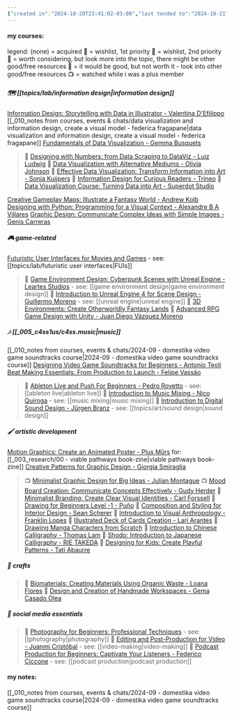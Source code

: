 ```yaml
---
{"created in":"2024-10-20T23:41:02-03:00","last tended to":"2024-10-21T01:35:50-03:00","dg-publish":true,"notestage":["🌿"],"aliases":["domestika"],"tags":["learning","art","resource","🌿"],"created":"2024-10-20T23:41:02.961-03:00","updated":"2024-12-03T15:47:15.411-03:00","permalink":"/references/art/domestika-moc/","dgPassFrontmatter":true}
---
```


#### my courses:

legend:
(none) = acquired
🎁 = wishlist, 1st priority
🧧 = wishlist, 2nd priority
💭 = worth considering, but look more into the topic, there might be other good/free resources
🤔 = it would be good, but not worth it - look into other good/free resources
📺 = watched while i was a plus member

##### 🗺 [[topics/lab/information design\|information design]]

[Information Design: Storytelling with Data in Illustrator - Valentina D'Efilippo](https://www.domestika.org/en/courses/3601-information-design-storytelling-with-data-in-illustrator/course)
[[_010_notes from courses, events & chats/data visualization and information design, create a visual model - federica fragapane\|data visualization and information design, create a visual model - federica fragapane]]
[Fundamentals of Data Visualization - Gemma Busquets](https://www.domestika.org/en/courses/4572-fundamentals-of-data-visualization/course) 
> 🎁 [Designing with Numbers: from Data Scraping to DataViz - Luiz Ludwig](https://www.domestika.org/en/courses/4193-designing-with-numbers-from-data-scraping-to-dataviz)
> 💭 [Data Visualization with Alternative Mediums - Olivia Johnson](https://www.domestika.org/en/courses/2573-data-visualization-with-alternative-mediums)
> 🤔 [Effective Data Visualization: Transform Information into Art - Sonja Kuijpers](https://www.domestika.org/en/courses/3069-effective-data-visualization-transform-information-into-art)
> 🤔 [Information Design for Curious Readers - Trineo](https://www.domestika.org/en/courses/221-information-design-for-curious-readers)
> 🤔 [Data Visualization Course: Turning Data into Art - Superdot Studio](https://www.domestika.org/en/courses/3877-data-visualization-course-turning-data-into-art)

[Creative Gameplay Maps: Illustrate a Fantasy World - Andrew Kolb](https://www.domestika.org/en/courses/4843-creative-gameplay-maps-illustrate-a-fantasy-world/course)
[Designing with Python: Programming for a Visual Context - Alexandre B A Villares](https://www.domestika.org/en/courses/4307-designing-with-python-programming-for-a-visual-context/course)
[Graphic Design: Communicate Complex Ideas with Simple Images - Genis Carreras](https://www.domestika.org/en/courses/3232-graphic-design-communicate-complex-ideas-with-simple-images/course)

##### 🎮 game-related

[Futuristic User Interfaces for Movies and Games](https://www.domestika.org/en/courses/1059-futuristic-user-interfaces-for-movies-and-games/course) - see: [[topics/lab/futuristic user interfaces\|FUIs]]
> 🎁 [Game Environment Design: Cyberpunk Scenes with Unreal Engine - Leartes Studios](https://www.domestika.org/en/courses/2665-game-environment-design-cyberpunk-scenes-with-unreal-engine) - see: [[game environment design\|game environment design]]
> 🧧 [Introduction to Unreal Engine 4 for Scene Design - Guillermo Moreno](https://www.domestika.org/en/courses/1003-introduction-to-unreal-engine-4-for-scene-design) - see: [[unreal engine\|unreal engine]]
> 🧧 [3D Environments: Create Otherworldly Fantasy Lands](https://www.domestika.org/en/courses/4478-3d-environments-create-otherworldly-fantasy-lands)
> 💭 [Advanced RPG Game Design with Unity - Juan Diego Vázquez Moreno](https://www.domestika.org/en/courses/1761-advanced-rpg-game-design-with-unity)

##### 🎶 [[_005_c4ss1us/c4ss.music\|music]]

[[_010_notes from courses, events & chats/2024-09 - domestika video game soundtracks course\|2024-09 - domestika video game soundtracks course]]
[Designing Video Game Soundtracks for Beginners - Antonio Teoli](https://www.domestika.org/en/courses/3183-designing-video-game-soundtracks-for-beginners/course)
[Beat Making Essentials: From Production to Launch - Felipe Vassão](https://www.domestika.org/en/courses/4573-beat-making-essentials-from-production-to-launch/course)
> 🤔 [Ableton Live and Push For Beginners - Pedro Rovetto](https://www.domestika.org/en/courses/4840-ableton-live-and-push-for-beginners) - see: [[ableton live\|ableton live]]
> 🤔 [Introduction to Music Mixing - Nico Quiroga](https://www.domestika.org/en/courses/4879-introduction-to-music-mixing) - see: [[music mixing\|music mixing]]
> 🤔 [Introduction to Digital Sound Design - Jürgen Branz](https://www.domestika.org/en/courses/4560-introduction-to-digital-sound-design) - see: [[topics/art/sound design\|sound design]]
##### 🖌 artistic development

[Motion Graphics: Create an Animated Poster - Plus Mûrs](https://www.domestika.org/en/courses/3097-motion-graphics-create-an-animated-poster/course) for: [[_003_research/00 - viable pathways book-zine\|viable pathways book-zine]]
[Creative Patterns for Graphic Design - Giorgia Smiraglia](https://www.domestika.org/en/courses/2263-creative-patterns-for-graphic-design/course)
> 📺 [Minimalist Graphic Design for Big Ideas - Julian Montague](https://www.domestika.org/en/courses/2946-minimalist-graphic-design-for-big-ideas)
> 📺 [Mood Board Creation: Communicate Concepts Effectively - Gudy Herder](https://www.domestika.org/en/courses/2798-mood-board-creation-communicate-concepts-effectively)
> 🧧 [Minimalist Branding: Create Clear Visual Identities - Carl Forssell](https://www.domestika.org/en/courses/2553-minimalist-branding-create-clear-visual-identities)
> 💭 [Drawing for Beginners Level -1 - Puño](https://www.domestika.org/en/courses/138-drawing-for-beginners-level-1)
> 💭 [Composition and Styling for Interior Design - Sean Scherer](https://www.domestika.org/en/courses/4183-composition-and-styling-for-interior-design)
> 💭 [Introduction to Visual Anthropology - Franklin Lopes](https://www.domestika.org/en/courses/3708-introduction-to-visual-anthropology)
> 💭 [Illustrated Deck of Cards Creation - Lari Arantes](https://www.domestika.org/en/courses/3335-illustrated-deck-of-cards-creation)
> 💭 [Drawing Manga Characters from Scratch](https://www.domestika.org/en/courses/1814-drawing-manga-characters-from-scratch)
> 🤔 [Introduction to Chinese Calligraphy - Thomas Lam](https://www.domestika.org/en/courses/2557-introduction-to-chinese-calligraphy)
> 🤔 [Shodo: Introduction to Japanese Calligraphy - RIE TAKEDA](https://www.domestika.org/en/courses/2171-shodo-introduction-to-japanese-calligraphy)
> 🤔 [Designing for Kids: Create Playful Patterns - Tati Abaurre](https://www.domestika.org/en/courses/4971-designing-for-kids-create-playful-patterns)

##### 🔨 crafts

> 💭 [Biomaterials: Creating Materials Using Organic Waste - Loana Flores](https://www.domestika.org/en/courses/4856-biomaterials-creating-materials-using-organic-waste)
> 🤔 [Design and Creation of Handmade Workspaces - Gema Casado Olea](https://www.domestika.org/en/courses/465-design-and-creation-of-handmade-workspaces)

##### 🎥 social media essentials

> 🤔 [Photography for Beginners: Professional Techniques](https://www.domestika.org/en/courses/3555-photography-for-beginners-professional-techniques) - see: [[photography\|photography]]
> 🤔 [Editing and Post-Production for Video - Juanmi Cristóbal](https://www.domestika.org/en/courses/3913-editing-and-post-production-for-video) - see: [[video-making\|video-making]]
> 🤔 [Podcast Production for Beginners: Captivate Your Listeners - Federico Ciccone](https://www.domestika.org/en/courses/3212-podcast-production-for-beginners-captivate-your-listeners) - see: [[podcast production\|podcast production]]

#### my notes:

[[_010_notes from courses, events & chats/2024-09 - domestika video game soundtracks course\|2024-09 - domestika video game soundtracks course]]
